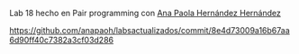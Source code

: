 Lab 18  hecho en Pair programming con [Ana Paola Hernández Hernández](mailto:a01276728@tec.mx)

https://github.com/anapaoh/labsactualizados/commit/8e4d73009a16b67aa6d90ff40c7382a3cf03d286  
